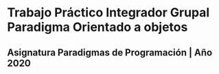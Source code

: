 # Trabajo Práctico Integrador Grupal Paradigma Orientado a objetos

## Asignatura Paradigmas de Programación | Año 2020
